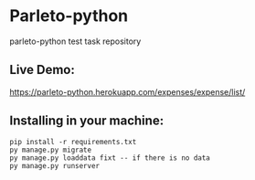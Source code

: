 # Parleto-python
parleto-python test task repository

## Live Demo:
https://parleto-python.herokuapp.com/expenses/expense/list/

## Installing in your machine:
```
pip install -r requirements.txt
py manage.py migrate
py manage.py loaddata fixt -- if there is no data
py manage.py runserver
```
